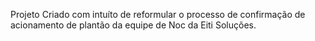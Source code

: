 Projeto Criado com intuíto de reformular o processo de confirmação de acionamento de plantão da equipe de Noc da Eiti Soluções.